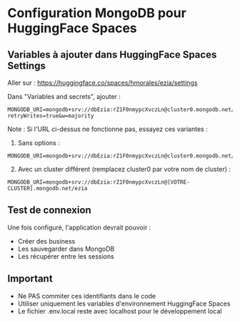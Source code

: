 # Configuration MongoDB pour HuggingFace Spaces

## Variables à ajouter dans HuggingFace Spaces Settings

Aller sur : https://huggingface.co/spaces/hmorales/ezia/settings

Dans "Variables and secrets", ajouter :

```
MONGODB_URI=mongodb+srv://dbEzia:rZ1F0nmypcXvczLn@cluster0.mongodb.net/ezia?retryWrites=true&w=majority
```

Note : Si l'URL ci-dessus ne fonctionne pas, essayez ces variantes :

1. Sans options :
```
MONGODB_URI=mongodb+srv://dbEzia:rZ1F0nmypcXvczLn@cluster0.mongodb.net/ezia
```

2. Avec un cluster différent (remplacez cluster0 par votre nom de cluster) :
```
MONGODB_URI=mongodb+srv://dbEzia:rZ1F0nmypcXvczLn@[VOTRE-CLUSTER].mongodb.net/ezia
```

## Test de connexion

Une fois configuré, l'application devrait pouvoir :
- Créer des business
- Les sauvegarder dans MongoDB
- Les récupérer entre les sessions

## Important

- Ne PAS commiter ces identifiants dans le code
- Utiliser uniquement les variables d'environnement HuggingFace Spaces
- Le fichier .env.local reste avec localhost pour le développement local